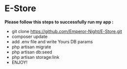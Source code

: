 # E-Store

**Please follow this steps to successfully run my app :**

- git clone https://github.com/Emperor-Night/E-Store.git
- composer update
- add .env file and write Yours DB params
- php artisan migrate
- php artisan db:seed
- php artisan storage:link
- ENJOY!
